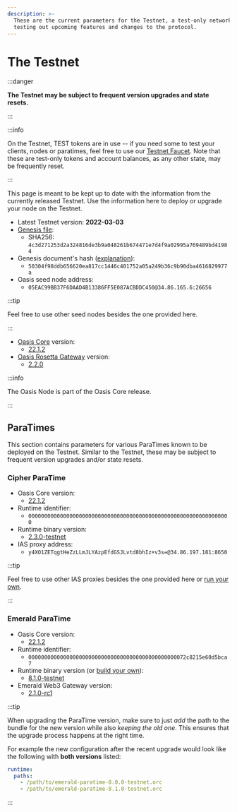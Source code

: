 ```yaml
---
description: >-
  These are the current parameters for the Testnet, a test-only network for
  testing out upcoming features and changes to the protocol.
---
```


# The Testnet

:::danger

**The Testnet may be subject to frequent version upgrades and state resets.**

:::

:::info

On the Testnet, TEST tokens are in use -- if you need some to test your clients, nodes or paratimes, feel free to use our [Testnet Faucet](https://faucet.testnet.oasis.dev). Note that these are test-only tokens and account balances, as any other state, may be frequently reset.

:::

This page is meant to be kept up to date with the information from the currently released Testnet. Use the information here to deploy or upgrade your node on the Testnet.

* Latest Testnet version: **2022-03-03**
* [Genesis file](https://github.com/oasisprotocol/testnet-artifacts/releases/download/2022-03-03/genesis.json):
  * SHA256: `4c3d271253d2a324816de3b9a048261b674471e7d4f9a02995a769489bd41984`
* Genesis document's hash ([explanation](../../oasis-network/genesis-doc.md#genesis-file-vs-genesis-document)):
  * `50304f98ddb656620ea817cc1446c401752a05a249b36c9b90dba4616829977a`
* Oasis seed node address:
  * `05EAC99BB37F6DAAD4B13386FF5E087ACBDDC450@34.86.165.6:26656`

:::tip

Feel free to use other seed nodes besides the one provided here.

:::

* [Oasis Core](https://github.com/oasisprotocol/oasis-core) version:
  * [22.1.2](https://github.com/oasisprotocol/oasis-core/releases/tag/v22.1.2)
* [Oasis Rosetta Gateway](https://github.com/oasisprotocol/oasis-rosetta-gateway) version:
  * [2.2.0](https://github.com/oasisprotocol/oasis-rosetta-gateway/releases/tag/v2.2.0)

:::info

The Oasis Node is part of the Oasis Core release.

:::

## ParaTimes

This section contains parameters for various ParaTimes known to be deployed on the Testnet. Similar to the Testnet, these may be subject to frequent version upgrades and/or state resets.

### Cipher ParaTime

* Oasis Core version:
  * [22.1.2](https://github.com/oasisprotocol/oasis-core/releases/tag/v22.1.2)
* Runtime identifier:
  * `0000000000000000000000000000000000000000000000000000000000000000`
* Runtime binary version:
  * [2.3.0-testnet](https://github.com/oasisprotocol/cipher-paratime/releases/tag/v2.3.0-testnet)
* IAS proxy address:
  * `y4XO1ZETqgtHeZzLLmJLYAzpEfdGSJLvtd8bhIz+v3s=@34.86.197.181:8650`

:::tip

Feel free to use other IAS proxies besides the one provided here or [run your own](../../run-a-node/set-up-your-node/run-an-ias-proxy.md).

:::

### Emerald ParaTime

* Oasis Core version:
  * [22.1.2](https://github.com/oasisprotocol/oasis-core/releases/tag/v22.1.2)
* Runtime identifier:
  * `00000000000000000000000000000000000000000000000072c8215e60d5bca7`
* Runtime binary version (or [build your own](https://github.com/oasisprotocol/emerald-paratime/tree/v8.1.0-testnet#building)):
  * [8.1.0-testnet](https://github.com/oasisprotocol/emerald-paratime/releases/tag/v8.1.0-testnet)
* Emerald Web3 Gateway version:
  * [2.1.0-rc1](https://github.com/oasisprotocol/emerald-web3-gateway/releases/tag/v2.1.0-rc1)

:::tip

When upgrading the ParaTime version, make sure to just _add_ the path to the
bundle for the new version while also _keeping the old one_. This ensures that
the upgrade process happens at the right time.

For example the new configuration after the recent upgrade would look like the
following with **both versions** listed:

```yaml
runtime:
  paths:
    - /path/to/emerald-paratime-8.0.0-testnet.orc
    - /path/to/emerald-paratime-8.1.0-testnet.orc
```

:::
